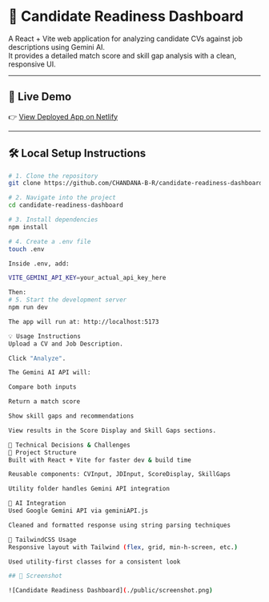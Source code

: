 # 🧠 Candidate Readiness Dashboard

A React + Vite web application for analyzing candidate CVs against job descriptions using Gemini AI.  
It provides a detailed match score and skill gap analysis with a clean, responsive UI.

---

## 🚀 Live Demo

👉 [View Deployed App on Netlify](https://candidate-readiness-dashboard.netlify.app/)

---

## 🛠️ Local Setup Instructions

```bash
# 1. Clone the repository
git clone https://github.com/CHANDANA-B-R/candidate-readiness-dashboard.git

# 2. Navigate into the project
cd candidate-readiness-dashboard

# 3. Install dependencies
npm install

# 4. Create a .env file
touch .env

Inside .env, add:

VITE_GEMINI_API_KEY=your_actual_api_key_here

Then:
# 5. Start the development server
npm run dev

The app will run at: http://localhost:5173

💡 Usage Instructions
Upload a CV and Job Description.

Click "Analyze".

The Gemini AI API will:

Compare both inputs

Return a match score

Show skill gaps and recommendations

View results in the Score Display and Skill Gaps sections.

🔧 Technical Decisions & Challenges
🧱 Project Structure
Built with React + Vite for faster dev & build time

Reusable components: CVInput, JDInput, ScoreDisplay, SkillGaps

Utility folder handles Gemini API integration

🤖 AI Integration
Used Google Gemini API via geminiAPI.js

Cleaned and formatted response using string parsing techniques

🎨 TailwindCSS Usage
Responsive layout with Tailwind (flex, grid, min-h-screen, etc.)

Used utility-first classes for a consistent look

## 📸 Screenshot

![Candidate Readiness Dashboard](./public/screenshot.png)

